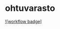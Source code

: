 # ohtuvarasto

[![workflow badge]](https://github.com/neononoen/ohtuvarasto/workflows/CI/badge.svg)
